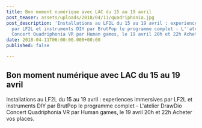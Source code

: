 ```yaml
---
title: Bon moment numérique avec LAC du 15 au 19 avril
post_teaser: assets/uploads/2018/04/11/quadriphonia.jpg
post_description: 'Installations au LF2L du 15 au 19 avril : experiences immersives
  par LF2L et instruments DIY par BrutPop le programme complet - L''atelier DrawDio
  Concert Quadriphonia VR par Human games, le 19 avril 20h et 22h Acheter vos places'
date: 2018-04-11T06:00:00.000+00:00
published: false

---
```

## Bon moment numérique avec LAC du 15 au 19 avril

Installations au LF2L du 15 au 19 avril : experiences immersives par LF2L et instruments DIY par BrutPop le programme complet - L'atelier DrawDio Concert Quadriphonia VR par Human games, le 19 avril 20h et 22h Acheter vos places.